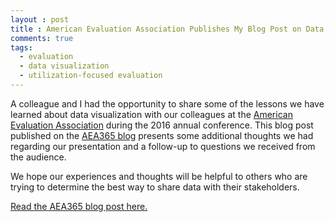 ```yaml
---
layout : post
title : American Evaluation Association Publishes My Blog Post on Data Visualization
comments: true
tags:
  - evaluation
  - data visualization
  - utilization-focused evaluation
---
```


A colleague and I had the opportunity to share some of the lessons we have learned about data visualization with our colleagues at the [American Evaluation Association](http://www.eval.org/) during the 2016 annual conference. This blog post published on the [AEA365 blog](https://aea365.org/blog/internal-eval-week-making-data-meaningful-to-non-data-people-by-ana-flores-and-joshua-paul/) presents some additional thoughts we had regarding our presentation and a follow-up to questions we received from the audience.

We hope our experiences and thoughts will be helpful to others who are trying to determine the best way to share data with their stakeholders.

[Read the AEA365 blog post here.](https://aea365.org/blog/internal-eval-week-making-data-meaningful-to-non-data-people-by-ana-flores-and-joshua-paul/)

